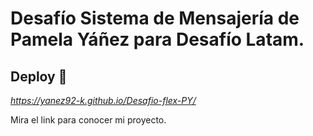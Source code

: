 # Desafío Sistema de Mensajería de Pamela Yáñez para Desafío Latam.

## Deploy 🚀

_https://yanez92-k.github.io/Desafio-flex-PY/_

Mira el link para conocer mi proyecto. 
